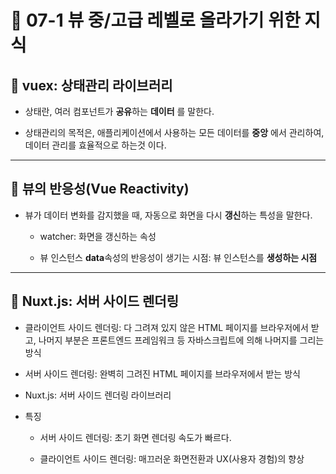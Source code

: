 # 🐫 07-1 뷰 중/고급 레벨로 올라가기 위한 지식

## 🐫 vuex: 상태관리 라이브러리

  * 상태란, 여러 컴포넌트가 **공유**하는 **데이터** 를 말한다.

  * 상태관리의 목적은, 애플리케이션에서 사용하는 모든 데이터를 **중앙** 에서 관리하여, 데이터 관리를 효율적으로 하는것 이다.


---


## 🐫 뷰의 반응성(Vue Reactivity)

* 뷰가 데이터 변화를 감지했을 때, 자동으로 화면을 다시 **갱신**하는 특성을 말한다.

  * watcher: 화면을 갱신하는 속성

  * 뷰 인스턴스 **data**속성의 반응성이 생기는 시점: 뷰 인스턴스를 **생성하는 시점**


---


## 🐫 Nuxt.js: 서버 사이드 렌더링

* 클라이언트 사이드 렌더링: 다 그려져 있지 않은 HTML 페이지를 브라우저에서 받고, 나머지 부분은 프론트엔드 프레임워크 등 자바스크립트에 의해 나머지를 그리는 방식

* 서버 사이드 렌더링: 완벽히 그려진 HTML 페이지를 브라우저에서 받는 방식

* Nuxt.js: 서버 사이드 렌더링 라이브러리

* 특징

  * 서버 사이드 렌더링: 초기 화면 렌더링 속도가 빠르다.

  * 클라이언트 사이드 렌더링: 매끄러운 화면전환과 UX(사용자 경험)의 향상
